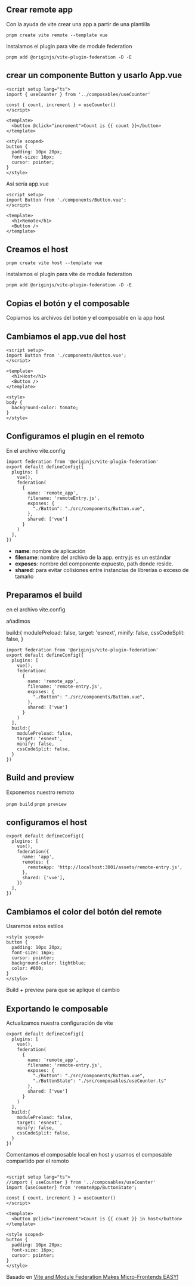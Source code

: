 ## Crear remote app

Con la ayuda de vite crear una app a partir de una plantilla 

`
pnpm create vite remote --template vue
`

instalamos el plugin para vite de module federation

`
pnpm add @originjs/vite-plugin-federation -D -E
`

## crear un componente Button y usarlo App.vue

```
<script setup lang="ts">
import { useCounter } from '../composables/useCounter'

const { count, increment } = useCounter()
</script>

<template>
  <button @click="increment">Count is {{ count }}</button>
</template>

<style scoped>
button {
  padding: 10px 20px;
  font-size: 16px;
  cursor: pointer;
}
</style>

```

Así sería app.vue

```
<script setup>
import Button from './components/Button.vue';
</script>

<template>
  <h1>Remote</h1>
  <Button />
</template>

```

## Creamos el host

`
pnpm create vite host --template vue
`

instalamos el plugin para vite de module federation

`
pnpm add @originjs/vite-plugin-federation -D -E
`

## Copias el botón y el composable

Copiamos los archivos del botón y el composable en la app host

## Cambiamos el app.vue del host

```
<script setup>
import Button from './components/Button.vue';
</script>

<template>
  <h1>Host</h1>
  <Button />
</template>

<style>
body {
  background-color: tomato;
}
</style>
```

## Configuramos el plugin en el remoto

En el archivo vite.config


```
import federation from '@originjs/vite-plugin-federation'
export default defineConfig({
  plugins: [
    vue(),
    federation(
      {
        name: 'remote_app',
        filename: 'remoteEntry.js',
        exposes: {
          "./Button": "./src/components/Button.vue",
        },
        shared: ['vue']        
      }
    )
  ],
})
```

- **name**: nombre de aplicación
- **filename**: nombre del archivo de la app. entry.js es un estándar
- **exposes**: nombre del componente expuesto, path donde reside.
- **shared**: para evitar colisiones entre instancias de librerías o exceso de tamaño 


## Preparamos el build

en el archivo vite.config

añadimos

build:{
    modulePreload: false,
    target: 'esnext',
    minify: false,
    cssCodeSplit: false,
  }

```
import federation from '@originjs/vite-plugin-federation'
export default defineConfig({
  plugins: [
    vue(),
    federation(
      {
        name: 'remote_app',
        filename: 'remote-entry.js',
        exposes: {
          "./Button": "./src/components/Button.vue",
        },
        shared: ['vue']        
      }
    )
  ],
  build:{
    modulePreload: false,
    target: 'esnext',
    minify: false,
    cssCodeSplit: false,
  }
})
```

## Build and preview

Exponemos nuestro remoto

`pnpm build`
`pnpm preview`

## configuramos el host

```
export default defineConfig({
  plugins: [
    vue(),
    federation({
      name: 'app',
      remotes: {
        remoteApp: 'http://localhost:3001/assets/remote-entry.js',
      },
      shared: ['vue'],
    })
  ],
})
```

## Cambiamos el color del botón del remote

Usaremos estos estilos

```
<style scoped>
button {
  padding: 10px 20px;
  font-size: 16px;
  cursor: pointer;
  background-color: lightblue;
  color: #000;
}
</style>
```

Build + preview para que se aplique el cambio

## Exportando le composable

Actualizamos nuestra configuración de vite

```
export default defineConfig({
  plugins: [
    vue(),
    federation(
      {
        name: 'remote_app',
        filename: 'remote-entry.js',
        exposes: {
          "./Button": "./src/components/Button.vue",
          "./ButtonState": "./src/composables/useCounter.ts"
        },
        shared: ['vue']        
      }
    )
  ],
  build:{
    modulePreload: false,
    target: 'esnext',
    minify: false,
    cssCodeSplit: false,
  }
})
```

Comentamos el composable local en host y usamos el composable compartido por el remoto

```

<script setup lang="ts">
//import { useCounter } from '../composables/useCounter'
import {useCounter} from 'remoteApp/ButtonState';

const { count, increment } = useCounter()
</script>

<template>
  <button @click="increment">Count is {{ count }} in host</button>
</template>

<style scoped>
button {
  padding: 10px 20px;
  font-size: 16px;
  cursor: pointer;
}
</style>

```

Basado en [Vite and Module Federation Makes Micro-Frontends EASY!](https://www.youtube.com/watch?v=t-nchkL9yIg)